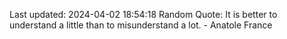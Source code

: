Last updated: 2024-04-02 18:54:18
Random Quote: It is better to understand a little than to misunderstand a lot. - Anatole France